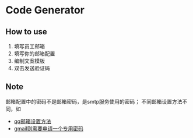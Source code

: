 # Code Generator
## How to use
1. 填写员工邮箱
2. 填写你的邮箱配置
3. 编制文案模板
4. 双击发送验证码

## Note
邮箱配置中的密码不是邮箱密码，是smtp服务使用的密码；
不同邮箱设置方法不同，如
- [qq邮箱设置方法](https://service.mail.qq.com/cgi-bin/help?subtype=1&no=166&id=28)
- [gmail则需要申请一个专用密码](https://support.google.com/accounts/answer/185833?hl=zh-Hans)
